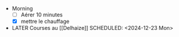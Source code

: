 - Morning
  * [ ] Aérer 10 minutes
  * [x] mettre le chauffage
- LATER Courses au [[Delhaize]]
  SCHEDULED: <2024-12-23 Mon>